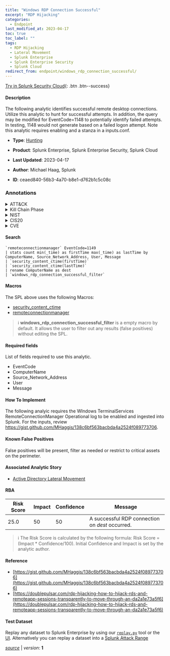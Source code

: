 ```yaml
---
title: "Windows RDP Connection Successful"
excerpt: "RDP Hijacking"
categories:
  - Endpoint
last_modified_at: 2023-04-17
toc: true
toc_label: ""
tags:
  - RDP Hijacking
  - Lateral Movement
  - Splunk Enterprise
  - Splunk Enterprise Security
  - Splunk Cloud
redirect_from: endpoint/windows_rdp_connection_successful/
---
```




[Try in Splunk Security Cloud](https://www.splunk.com/en_us/cyber-security.html){: .btn .btn--success}

#### Description

The following analytic identifies successful remote desktop connections. Utilize this analytic to hunt for successful attempts. In addition, the query may be modified for EventCode=1148 to potentially identify failed attempts. In testing, 1148 would not generate based on a failed logon attempt. Note this analytic requires enabling and a stanza in a inputs.conf.

- **Type**: [Hunting](https://github.com/splunk/security_content/wiki/Detection-Analytic-Types)
- **Product**: Splunk Enterprise, Splunk Enterprise Security, Splunk Cloud

- **Last Updated**: 2023-04-17
- **Author**: Michael Haag, Splunk
- **ID**: ceaed840-56b3-4a70-b8e1-d762b1c5c08c

### Annotations
<details>
  <summary>ATT&CK</summary>

<div markdown="1">

#### [ATT&CK](https://attack.mitre.org/)

| ID          | Technique   | Tactic         |
| ----------- | ----------- |--------------- |
| [T1563.002](https://attack.mitre.org/techniques/T1563/002/) | RDP Hijacking | Lateral Movement |

</div>
</details>


<details>
  <summary>Kill Chain Phase</summary>

<div markdown="1">

* Exploitation


</div>
</details>


<details>
  <summary>NIST</summary>

<div markdown="1">

* DE.AE



</div>
</details>

<details>
  <summary>CIS20</summary>

<div markdown="1">

* CIS 10



</div>
</details>

<details>
  <summary>CVE</summary>

<div markdown="1">


</div>
</details>


#### Search

```
`remoteconnectionmanager` EventCode=1149 
| stats count min(_time) as firstTime max(_time) as lastTime by ComputerName, Source_Network_Address, User, Message 
| `security_content_ctime(firstTime)` 
| `security_content_ctime(lastTime)` 
| rename ComputerName as dest 
| `windows_rdp_connection_successful_filter`
```

#### Macros
The SPL above uses the following Macros:
* [security_content_ctime](https://github.com/splunk/security_content/blob/develop/macros/security_content_ctime.yml)
* [remoteconnectionmanager](https://github.com/splunk/security_content/blob/develop/macros/remoteconnectionmanager.yml)

> :information_source:
> **windows_rdp_connection_successful_filter** is a empty macro by default. It allows the user to filter out any results (false positives) without editing the SPL.



#### Required fields
List of fields required to use this analytic.
* EventCode
* ComputerName
* Source_Network_Address
* User
* Message



#### How To Implement
The following analyic requires the WIndows TerminalServices RemoteConnectionManager Operational log to be enabled and ingested into Splunk. For the inputs, review https://gist.github.com/MHaggis/138c6bf563bacbda4a2524f089773706.
#### Known False Positives
False positives will be present, filter as needed or restrict to critical assets on the perimeter.

#### Associated Analytic Story
* [Active Directory Lateral Movement](/stories/active_directory_lateral_movement)




#### RBA

| Risk Score  | Impact      | Confidence   | Message      |
| ----------- | ----------- |--------------|--------------|
| 25.0 | 50 | 50 | A successful RDP connection on $dest$ occurred. |


> :information_source:
> The Risk Score is calculated by the following formula: Risk Score = (Impact * Confidence/100). Initial Confidence and Impact is set by the analytic author.


#### Reference

* [https://gist.github.com/MHaggis/138c6bf563bacbda4a2524f089773706](https://gist.github.com/MHaggis/138c6bf563bacbda4a2524f089773706)
* [https://doublepulsar.com/rdp-hijacking-how-to-hijack-rds-and-remoteapp-sessions-transparently-to-move-through-an-da2a1e73a5f6](https://doublepulsar.com/rdp-hijacking-how-to-hijack-rds-and-remoteapp-sessions-transparently-to-move-through-an-da2a1e73a5f6)



#### Test Dataset
Replay any dataset to Splunk Enterprise by using our [`replay.py`](https://github.com/splunk/attack_data#using-replaypy) tool or the [UI](https://github.com/splunk/attack_data#using-ui).
Alternatively you can replay a dataset into a [Splunk Attack Range](https://github.com/splunk/attack_range#replay-dumps-into-attack-range-splunk-server)




[*source*](https://github.com/splunk/security_content/tree/develop/detections/endpoint/windows_rdp_connection_successful.yml) \| *version*: **1**